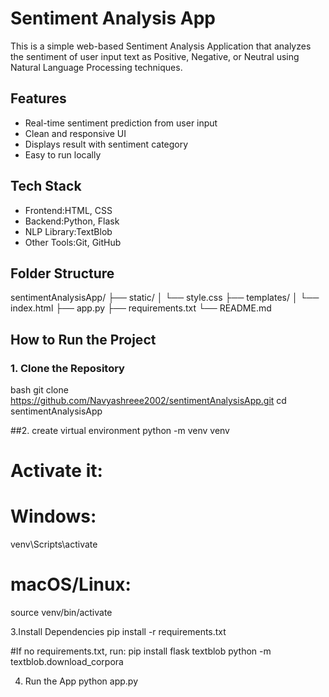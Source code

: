 # Sentiment Analysis App

This is a simple web-based Sentiment Analysis Application that analyzes the sentiment of user input text as Positive, Negative, or Neutral using Natural Language Processing techniques.

## Features

- Real-time sentiment prediction from user input
- Clean and responsive UI
- Displays result with sentiment category
- Easy to run locally

## Tech Stack

- Frontend:HTML, CSS
- Backend:Python, Flask
- NLP Library:TextBlob
- Other Tools:Git, GitHub

## Folder Structure
sentimentAnalysisApp/
├── static/
│ └── style.css
├── templates/
│ └── index.html
├── app.py
├── requirements.txt
└── README.md


##  How to Run the Project

### 1. Clone the Repository

bash
git clone https://github.com/Navyashreee2002/sentimentAnalysisApp.git
cd sentimentAnalysisApp


##2. create virtual environment
python -m venv venv
# Activate it:
# Windows:
venv\Scripts\activate
# macOS/Linux:
source venv/bin/activate

3.Install Dependencies
pip install -r requirements.txt

#If no requirements.txt, run:
pip install flask textblob
python -m textblob.download_corpora


4. Run the App
python app.py


